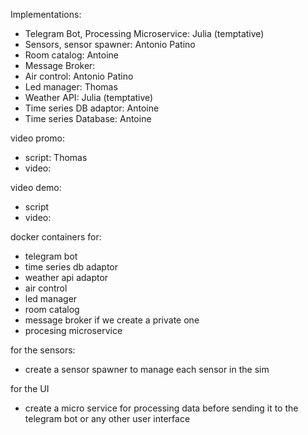 Implementations:
- Telegram Bot, Processing Microservice: Julia (temptative)
- Sensors, sensor spawner: Antonio Patino
- Room catalog: Antoine
- Message Broker:
- Air control: Antonio Patino
- Led manager: Thomas
- Weather API: Julia (temptative)
- Time series DB adaptor: Antoine
- Time series Database: Antoine

video promo:
- script: Thomas
- video:

video demo:
- script
- video:

docker containers for:
- telegram bot
- time series db adaptor
- weather api adaptor
- air control
- led manager
- room catalog
- message broker if we create a private one
- procesing microservice


for the sensors:
- create a sensor spawner to manage each sensor in the sim

for the UI
- create a micro service for processing data before sending it to the telegram bot or any other user interface
